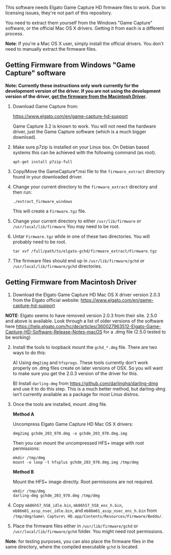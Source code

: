 This software needs Elgato Game Capture HD firmware files to work. Due to
licensing issues, they're not part of this repository.

You need to extract them yourself from the Windows "Game Capture" software,
or the official Mac OS X drivers. Getting it from each is a different process.

**Note**: If you're a Mac OS X user, simply install the official drivers. You
don't need to manually extract the firmware files.

## Getting Firmware from Windows "Game Capture" software

**Note: Currently these instructions only work currently for the development version of the driver. If you are not using the development version of the driver, [get the firmware from the Macintosh Driver](#getting-firmware-from-macintosh-driver).**

1. Download Game Capture from:

   https://www.elgato.com/en/game-capture-hd-support

   Game Capture 3.2 is known to work. You will not need the hardware driver,
   just the Game Capture software (which is a much bigger download).

2. Make sure p7zip is installed on your Linux box. On Debian based systems
   this can be achieved with the following command (as root).

   ```
   apt-get install p7zip-full
   ```

3. Copy/Move the GameCapture*.msi file to the `firmware_extract` directory found in your downloaded driver.

4. Change your current directory to the `firmware_extract` directory and then run:

    ```
    ./extract_firmware_windows
    ```

    This will create a `Firmware.tgz` file.

5. Change your current directory to either `/usr/lib/firmware` or `/usr/local/lib/firmware`
   You may need to be root.

6. Untar `Firmware.tgz` while in one of these two directories. You will probably
    need to be root.

    ```
    tar xvf /full/path/to/elgato-gchd/firmware_extract/Firmware.tgz
    ```

7. The firmware files should end up in `/usr/lib/firmware/gchd` or
   `/usr/local/lib/firmware/gchd` directories.

## Getting Firmware from Macintosh Driver

1. Download the Elgato Game Capture HD Mac OS X driver version 2.0.3 from the Elgato official
website: https://www.elgato.com/en/game-capture-hd-support

**NOTE**: Elgato seems to have removed version 2.0.3 from their site. 2.5.0 and above is available. Look through a list of older versions of the software here https://help.elgato.com/hc/de/articles/360027963512-Elgato-Game-Capture-HD-Software-Release-Notes-macOS for a .dmg file (2.5.0 tested to be working)

2. Install the tools to loopback mount the `gchd_*.dmg` file.
   There are two ways to do this:

    A) Using `dmg2img` and `hfsprogs`. These tools currently don't work
       properly on .dmg files create on later versions of OSX. So you will
       want to make sure you get the 2.0.3 version of the driver for this.

    B) Install `darling-dmg` from https://github.com/darlinghq/darling-dmg
       and use it to do this step. This is a much better method, but
       darling-dmg isn't currently available as a package for most
       Linux distros.

3. Once the tools are installed, mount .dmg file.

   **Method A**

      Uncompress Elgato Game Capture HD Mac OS X drivers:

      ```
      dmg2img gchdm_203_970.dmg -o gchdm_203_970.dmg.img
      ```

      Then you can mount the uncompressed HFS+ image with root permissions:

      ```
      mkdir /tmp/dmg
      mount -o loop -t hfsplus gchdm_203_970.dmg.img /tmp/dmg
      ```

   **Method B**

      Mount the HFS+ image directly. Root permissions are not required.

      ```
      mkdir /tmp/dmg
      darling-dmg gchdm_203_970.dmg /tmp/dmg
      ```

4. Copy `mb86h57_h58_idle.bin`, `mb86h57_h58_enc_h.bin`,
   `mb86m01_assp_nsec_idle.bin`, and `mb86m01_assp_nsec_enc_h.bin`
   from `/tmp/dmg/Game\ Capture\ HD.app/Contents/Resources/Firmware/Beddo/`.

5. Place the firmware files either in `/usr/lib/firmware/gchd` or
   `/usr/local/lib/firmware/gchd` folder. You might need root permissions.

**Note**: for testing purposes, you can also place the firmware files in the
same directory, where the compiled executable `gchd` is located.

